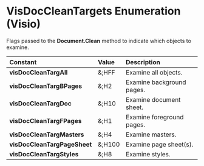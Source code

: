 
# VisDocCleanTargets Enumeration (Visio)

Flags passed to the  **Document.Clean** method to indicate which objects to examine.



|**Constant**|**Value**|**Description**|
|:-----|:-----|:-----|
| **visDocCleanTargAll**|&;HFF|Examine all objects.|
| **visDocCleanTargBPages**|&;H2|Examine background pages.|
| **visDocCleanTargDoc**|&;H10|Examine document sheet.|
| **visDocCleanTargFPages**|&;H1|Examine foreground pages.|
| **visDocCleanTargMasters**|&;H4|Examine masters.|
| **visDocCleanTargPageSheet**|&;H100|Examine page sheet(s).|
| **visDocCleanTargStyles**|&;H8|Examine styles.|
